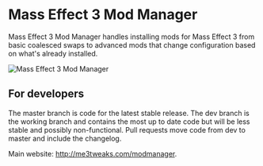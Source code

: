 # Mass Effect 3 Mod Manager
Mass Effect 3 Mod Manager handles installing mods for Mass Effect 3 from basic coalesced swaps to advanced mods that change configuration based on what's already installed.

![Mass Effect 3 Mod Manager](https://raw.github.com/mgamerz/me3modmanager/static-content/modmanager.png)

## For developers
The master branch is code for the latest stable release. The dev branch is the working branch and contains the most up to date code but will be less stable and possibly non-functional. Pull requests move code from dev to master and include the changelog.

Main website: http://me3tweaks.com/modmanager.
